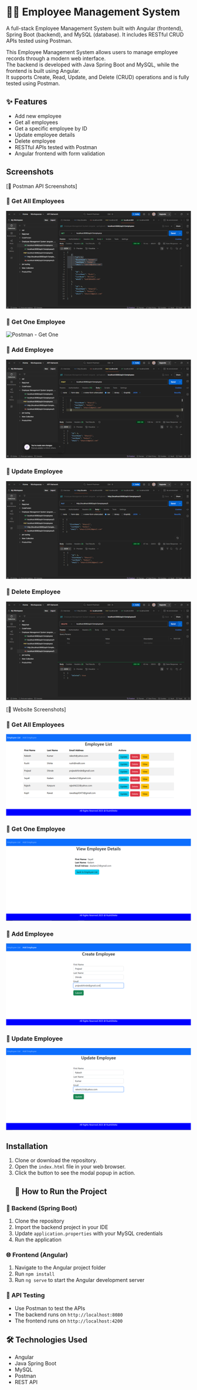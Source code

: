 # 👨‍💼 Employee Management System

A full-stack Employee Management System built with Angular (frontend), Spring Boot (backend), and MySQL (database). It includes RESTful CRUD APIs tested using Postman.

This Employee Management System allows users to manage employee records through a modern web interface.  
The backend is developed with Java Spring Boot and MySQL, while the frontend is built using Angular.  
It supports Create, Read, Update, and Delete (CRUD) operations and is fully tested using Postman.
## ✨ Features

- Add new employee
- Get all employees
- Get a specific employee by ID
- Update employee details
- Delete employee
- RESTful APIs tested with Postman
- Angular frontend with form validation

## Screenshots

[📸 Postman API Screenshots]

### 🔹 Get All Employees
![Postman - Get All](./ScreenShots/postman-getall.png)

### 🔹 Get One Employee
![Postman - Get One](./ScreenShots/postman-getone.png)

### 🔹 Add Employee
![Postman - Add](./ScreenShots/postman-post.png)

### 🔹 Update Employee
![Postman - Update](./ScreenShots/postman-put.png)

### 🔹 Delete Employee
![Postman - Delete](./ScreenShots/postman-delete.png)

[📸 Website Screenshots]

### 🔹 Get All Employees
![Website - Get All](./ScreenShots/all-employee.png)

### 🔹 Get One Employee
![Website - Get One](./ScreenShots/view-employee.png)

### 🔹 Add Employee
![Website - Add](./ScreenShots/add-employee.png)

### 🔹 Update Employee
![Website - Update](./ScreenShots/update-employee.png)

## Installation

1. Clone or download the repository.
2. Open the `index.html` file in your web browser.
3. Click the button to see the modal popup in action.
    ## 🚀 How to Run the Project

### 🔧 Backend (Spring Boot)
1. Clone the repository
2. Import the backend project in your IDE
3. Update `application.properties` with your MySQL credentials
4. Run the application

### 🌐 Frontend (Angular)
1. Navigate to the Angular project folder
2. Run `npm install`
3. Run `ng serve` to start the Angular development server

### 🧪 API Testing
- Use Postman to test the APIs
- The backend runs on `http://localhost:8080`
- The frontend runs on `http://localhost:4200`
## 🛠️ Technologies Used

- Angular
- Java Spring Boot
- MySQL
- Postman
- REST API
